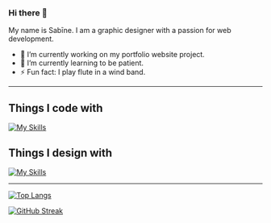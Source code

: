 ### Hi there 👋

My name is Sabīne. I am a graphic designer with a passion for web development.

- 🔭 I’m currently working on my portfolio website project.
- 🌱 I’m currently learning to be patient.
- ⚡ Fun fact: I play flute in a wind band.

***

## Things I code with

[![My Skills](https://skillicons.dev/icons?i=html,css,js,ts,jquery,regex,styledcomponents,svg,vscode,atom,git,github,react,redux,bootstrap,tailwind,materialui,mongodb,docker,mysql,nodejs,apollo)](https://skillicons.dev)

## Things I design with

[![My Skills](https://skillicons.dev/icons?i=ai,ps,pr,figma)](https://skillicons.dev)

---

[![Top Langs](https://github-readme-stats.vercel.app/api/top-langs/?username=SabineZilde&layout=compact)](https://github.com/SabineZilde/github-readme-stats) 

[![GitHub Streak](https://github-readme-streak-stats.herokuapp.com/?user=SabineZilde&theme=default)](https://git.io/streak-stats)

<!--
**SabineZilde/SabineZilde** is a ✨ _special_ ✨ repository because its `README.md` (this file) appears on your GitHub profile.

Here are some ideas to get you started:

- 🔭 I’m currently working on my portfolio website project
- 🌱 I’m currently learning to be patient
- 👯 I’m looking to collaborate on ...
- 🤔 I’m looking for help with ...
- 💬 Ask me about ...
- 📫 How to reach me: ...
- 😄 Pronouns: ...
- ⚡ Fun fact: ...
-->
